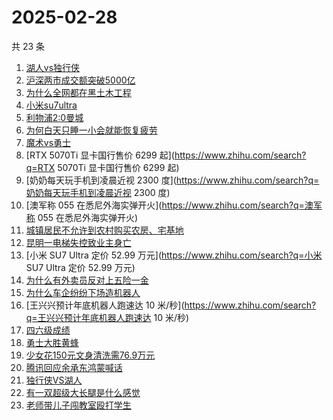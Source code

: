 # 2025-02-28

共 23 条

<!-- BEGIN ZHIHUSEARCH -->
<!-- 最后更新时间 Fri Feb 28 2025 18:10:51 GMT+0800 (China Standard Time) -->
1. [湖人vs独行侠](https://www.zhihu.com/search?q=湖人vs独行侠)
1. [沪深两市成交额突破5000亿](https://www.zhihu.com/search?q=沪深两市成交额突破5000亿)
1. [为什么全网都在黑土木工程](https://www.zhihu.com/search?q=为什么全网都在黑土木工程)
1. [小米su7ultra](https://www.zhihu.com/search?q=小米su7ultra)
1. [利物浦2:0曼城](https://www.zhihu.com/search?q=利物浦2:0曼城)
1. [为何白天只睡一小会就能恢复疲劳](https://www.zhihu.com/search?q=为何白天只睡一小会就能恢复疲劳)
1. [魔术vs勇士](https://www.zhihu.com/search?q=魔术vs勇士)
1. [RTX 5070Ti 显卡国行售价 6299 起](https://www.zhihu.com/search?q=RTX 5070Ti 显卡国行售价 6299 起)
1. [奶奶每天玩手机到凌晨近视 2300 度](https://www.zhihu.com/search?q=奶奶每天玩手机到凌晨近视 2300 度)
1. [澳军称 055 在悉尼外海实弹开火](https://www.zhihu.com/search?q=澳军称 055 在悉尼外海实弹开火)
1. [城镇居民不允许到农村购买农房、宅基地](https://www.zhihu.com/search?q=城镇居民不允许到农村购买农房、宅基地)
1. [昆明一电梯失控致业主身亡](https://www.zhihu.com/search?q=昆明一电梯失控致业主身亡)
1. [小米 SU7 Ultra 定价 52.99 万元](https://www.zhihu.com/search?q=小米 SU7 Ultra 定价 52.99 万元)
1. [为什么有外卖员反对上五险一金](https://www.zhihu.com/search?q=为什么有外卖员反对上五险一金)
1. [为什么车企纷纷下场造机器人](https://www.zhihu.com/search?q=为什么车企纷纷下场造机器人)
1. [王兴兴预计年底机器人跑速达 10 米/秒](https://www.zhihu.com/search?q=王兴兴预计年底机器人跑速达 10 米/秒)
1. [四六级成绩](https://www.zhihu.com/search?q=四六级成绩)
1. [勇士大胜黄蜂](https://www.zhihu.com/search?q=勇士大胜黄蜂)
1. [少女花150元文身清洗需76.9万元](https://www.zhihu.com/search?q=少女花150元文身清洗需76.9万元)
1. [腾讯回应余承东鸿蒙喊话](https://www.zhihu.com/search?q=腾讯回应余承东鸿蒙喊话)
1. [独行侠VS湖人](https://www.zhihu.com/search?q=独行侠VS湖人)
1. [有一双超级大长腿是什么感觉](https://www.zhihu.com/search?q=有一双超级大长腿是什么感觉)
1. [老师带儿子闯教室殴打学生](https://www.zhihu.com/search?q=老师带儿子闯教室殴打学生)
<!-- END ZHIHUSEARCH -->
